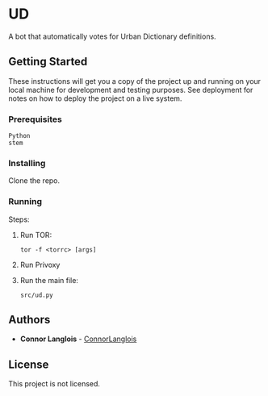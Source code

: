 # UD

A bot that automatically votes for Urban Dictionary definitions.

## Getting Started

These instructions will get you a copy of the project up and running on your local machine for development and testing purposes. See deployment for notes on how to deploy the project on a live system.

### Prerequisites

```
Python
stem
```

### Installing

Clone the repo.

### Running

Steps:

1. Run TOR:

	```
	tor -f <torrc> [args]
	```

2. Run Privoxy

3. Run the main file:

	```
	src/ud.py
	```

## Authors

* **Connor Langlois** - [ConnorLanglois](https://github.com/ConnorLanglois)

## License

This project is not licensed.

